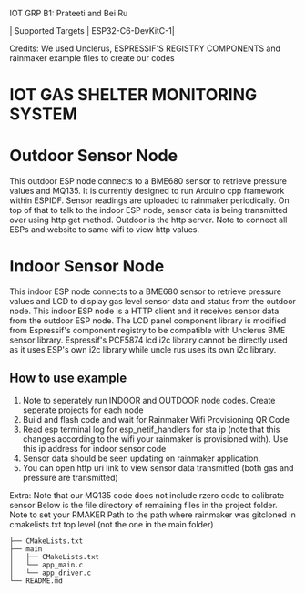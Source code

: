 IOT GRP B1: Prateeti and Bei Ru 

| Supported Targets | ESP32-C6-DevKitC-1| 

Credits: We used Unclerus, ESPRESSIF'S REGISTRY COMPONENTS and rainmaker example files to create our codes

# **IOT GAS SHELTER MONITORING SYSTEM**

# Outdoor Sensor Node
This outdoor ESP node connects to a BME680 sensor to retrieve pressure values and MQ135. It is currently designed to run Arduino cpp framework within ESPIDF. Sensor readings are uploaded to rainmaker periodically. On top of that to talk to the indoor ESP node, sensor data is being transmitted over using http get method. Outdoor is the http server. Note to connect all ESPs and website to same wifi to view http values.

# Indoor Sensor Node
This indoor ESP node connects to a BME680 sensor to retrieve pressure values and LCD to display gas level sensor data and status from the outdoor node. This indoor ESP node is a HTTP client and it receives sensor data from the outdoor ESP node. The LCD panel component library is modified from Espressif's component registry to be compatible with Unclerus BME sensor library. Espressif's PCF5874 lcd i2c library cannot be directly used as it uses ESP's own i2c library while uncle rus uses its own i2c library. 

## How to use example
1) Note to seperately run INDOOR and OUTDOOR node codes. Create seperate projects for each node
2) Build and flash code and wait for Rainmaker Wifi Provisioning QR Code
3) Read esp terminal log for esp_netif_handlers for sta ip (note that this changes according to the wifi your rainmaker is provisioned with). Use this ip address for indoor sensor code
4) Sensor data should be seen updating on rainmaker application.
5) You can open http uri link to view sensor data transmitted (both gas and pressure are transmitted) 

Extra: 
Note that our MQ135 code does not include rzero code to calibrate sensor
Below is the file directory of remaining files in the project folder. Note to set your RMAKER Path to the path where rainmaker was gitcloned in cmakelists.txt top level (not the one in the main folder)

```
├── CMakeLists.txt
├── main
│   ├── CMakeLists.txt
│   └── app_main.c
│   └── app_driver.c
└── README.md                
```
